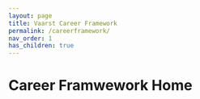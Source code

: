 ```yaml
---
layout: page
title: Vaarst Career Framework
permalink: /careerframework/
nav_order: 1
has_children: true
---
```


# Career Framwework Home
